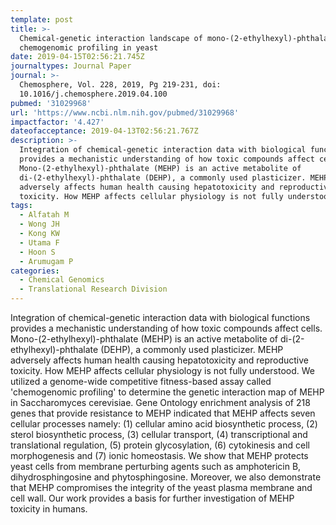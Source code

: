 ```yaml
---
template: post
title: >-
  Chemical-genetic interaction landscape of mono-(2-ethylhexyl)-phthalate using
  chemogenomic profiling in yeast
date: 2019-04-15T02:56:21.745Z
journaltypes: Journal Paper
journal: >-
  Chemosphere, Vol. 228, 2019, Pg 219-231, doi:
  10.1016/j.chemosphere.2019.04.100
pubmed: '31029968'
url: 'https://www.ncbi.nlm.nih.gov/pubmed/31029968'
impactfactor: '4.427'
dateofacceptance: 2019-04-13T02:56:21.767Z
description: >-
  Integration of chemical-genetic interaction data with biological functions
  provides a mechanistic understanding of how toxic compounds affect cells.
  Mono-(2-ethylhexyl)-phthalate (MEHP) is an active metabolite of
  di-(2-ethylhexyl)-phthalate (DEHP), a commonly used plasticizer. MEHP
  adversely affects human health causing hepatotoxicity and reproductive
  toxicity. How MEHP affects cellular physiology is not fully understood. 
tags:
  - Alfatah M
  - Wong JH
  - Kong KW
  - Utama F
  - Hoon S
  - Arumugam P
categories:
  - Chemical Genomics
  - Translational Research Division
---
```

<!--StartFragment-->

Integration of chemical-genetic interaction data with biological functions provides a mechanistic understanding of how toxic compounds affect cells. Mono-(2-ethylhexyl)-phthalate (MEHP) is an active metabolite of di-(2-ethylhexyl)-phthalate (DEHP), a commonly used plasticizer. MEHP adversely affects human health causing hepatotoxicity and reproductive toxicity. How MEHP affects cellular physiology is not fully understood. We utilized a genome-wide competitive fitness-based assay called 'chemogenomic profiling' to determine the genetic interaction map of MEHP in Saccharomyces cerevisiae. Gene Ontology enrichment analysis of 218 genes that provide resistance to MEHP indicated that MEHP affects seven cellular processes namely: (1) cellular amino acid biosynthetic process, (2) sterol biosynthetic process, (3) cellular transport, (4) transcriptional and translational regulation, (5) protein glycosylation, (6) cytokinesis and cell morphogenesis and (7) ionic homeostasis. We show that MEHP protects yeast cells from membrane perturbing agents such as amphotericin B, dihydrosphingosine and phytosphingosine. Moreover, we also demonstrate that MEHP compromises the integrity of the yeast plasma membrane and cell wall. Our work provides a basis for further investigation of MEHP toxicity in humans.

<!--EndFragment-->
